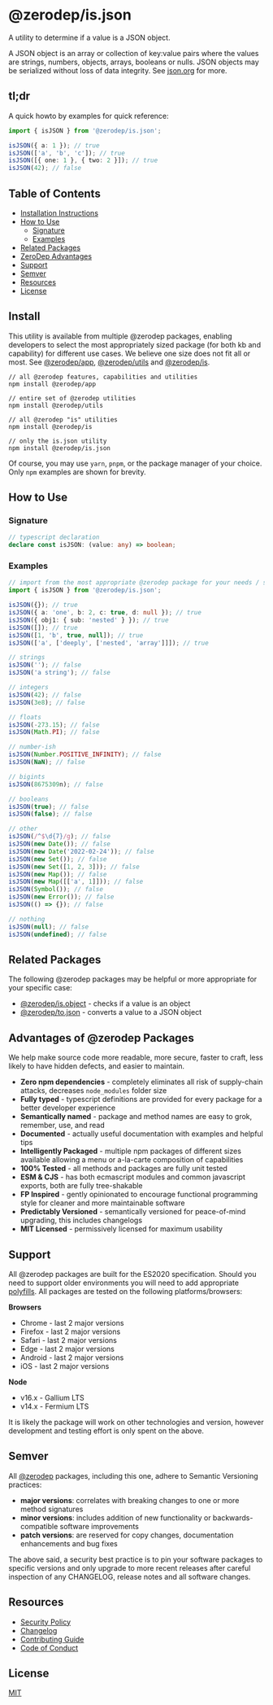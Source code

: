 # @zerodep/is.json

A utility to determine if a value is a JSON object.

A JSON object is an array or collection of key:value pairs where the values are strings, numbers, objects, arrays, booleans or nulls. JSON objects may be serialized without loss of data integrity. See [json.org](https://www.json.org) for more.

## tl;dr

A quick howto by examples for quick reference:

```typescript
import { isJSON } from '@zerodep/is.json';

isJSON({ a: 1 }); // true
isJSON(['a', 'b', 'c']); // true
isJSON([{ one: 1 }, { two: 2 }]); // true
isJSON(42); // false
```

## Table of Contents

- [Installation Instructions](#install)
- [How to Use](#how-to-use)
  - [Signature](#signature)
  - [Examples](#examples)
- [Related Packages](#related-packages)
- [ZeroDep Advantages](#advantages-of-zerodep-packages)
- [Support](#support)
- [Semver](#semver)
- [Resources](#resources)
- [License](#license)

## Install

This utility is available from multiple @zerodep packages, enabling developers to select the most appropriately sized package (for both kb and capability) for different use cases. We believe one size does not fit all or most. See [@zerodep/app](https://www.npmjs.com/package/@zerodep/app), [@zerodep/utils](https://www.npmjs.com/package/@zerodep/utils) and [@zerodep/is](https://www.npmjs.com/package/@zerodep/is).

```
// all @zerodep features, capabilities and utilities
npm install @zerodep/app

// entire set of @zerodep utilities
npm install @zerodep/utils

// all @zerodep "is" utilities
npm install @zerodep/is

// only the is.json utility
npm install @zerodep/is.json
```

Of course, you may use `yarn`, `pnpm`, or the package manager of your choice. Only `npm` examples are shown for brevity.

## How to Use

### Signature

```typescript
// typescript declaration
declare const isJSON: (value: any) => boolean;
```

### Examples

```typescript
// import from the most appropriate @zerodep package for your needs / specific use case (see the Install section above)
import { isJSON } from '@zerodep/is.json';

isJSON({}); // true
isJSON({ a: 'one', b: 2, c: true, d: null }); // true
isJSON({ obj1: { sub: 'nested' } }); // true
isJSON([]); // true
isJSON([1, 'b', true, null]); // true
isJSON(['a', ['deeply', ['nested', 'array']]]); // true

// strings
isJSON(''); // false
isJSON('a string'); // false

// integers
isJSON(42); // false
isJSON(3e8); // false

// floats
isJSON(-273.15); // false
isJSON(Math.PI); // false

// number-ish
isJSON(Number.POSITIVE_INFINITY); // false
isJSON(NaN); // false

// bigints
isJSON(8675309n); // false

// booleans
isJSON(true); // false
isJSON(false); // false

// other
isJSON(/^$\d{7}/g); // false
isJSON(new Date()); // false
isJSON(new Date('2022-02-24')); // false
isJSON(new Set()); // false
isJSON(new Set([1, 2, 3])); // false
isJSON(new Map()); // false
isJSON(new Map([['a', 1]])); // false
isJSON(Symbol()); // false
isJSON(new Error()); // false
isJSON(() => {}); // false

// nothing
isJSON(null); // false
isJSON(undefined); // false
```

## Related Packages

The following @zerodep packages may be helpful or more appropriate for your specific case:

- [@zerodep/is.object](https://www.npmjs.com/package/@zerodep/is.object) - checks if a value is an object
- [@zerodep/to.json](https://www.npmjs.com/package/@zerodep/to.json) - converts a value to a JSON object

## Advantages of @zerodep Packages

We help make source code more readable, more secure, faster to craft, less likely to have hidden defects, and easier to maintain.

- **Zero npm dependencies** - completely eliminates all risk of supply-chain attacks, decreases `node_modules` folder size
- **Fully typed** - typescript definitions are provided for every package for a better developer experience
- **Semantically named** - package and method names are easy to grok, remember, use, and read
- **Documented** - actually useful documentation with examples and helpful tips
- **Intelligently Packaged** - multiple npm packages of different sizes available allowing a menu or a-la-carte composition of capabilities
- **100% Tested** - all methods and packages are fully unit tested
- **ESM & CJS** - has both ecmascript modules and common javascript exports, both are fully tree-shakable
- **FP Inspired** - gently opinionated to encourage functional programming style for cleaner and more maintainable software
- **Predictably Versioned** - semantically versioned for peace-of-mind upgrading, this includes changelogs
- **MIT Licensed** - permissively licensed for maximum usability

## Support

All @zerodep packages are built for the ES2020 specification. Should you need to support older environments you will need to add appropriate [polyfills](https://developer.mozilla.org/en-US/docs/Glossary/Polyfill). All packages are tested on the following platforms/browsers:

**Browsers**

- Chrome - last 2 major versions
- Firefox - last 2 major versions
- Safari - last 2 major versions
- Edge - last 2 major versions
- Android - last 2 major versions
- iOS - last 2 major versions

**Node**

- v16.x - Gallium LTS
- v14.x - Fermium LTS

It is likely the package will work on other technologies and version, however development and testing effort is only spent on the above.

## Semver

All [@zerodep](https://github.com/cdepage/zerodep) packages, including this one, adhere to Semantic Versioning practices:

- **major versions**: correlates with breaking changes to one or more method signatures
- **minor versions**: includes addition of new functionality or backwards-compatible software improvements
- **patch versions**: are reserved for copy changes, documentation enhancements and bug fixes

The above said, a security best practice is to pin your software packages to specific versions and only upgrade to more recent releases after careful inspection of any CHANGELOG, release notes and all software changes.

## Resources

- [Security Policy](https://github.com/cdepage/zerodep/blob/main/SECURITY.md)
- [Changelog](https://github.com/cdepage/zerodep/blob/main/packages/is/is.json/CHANGELOG.md)
- [Contributing Guide](https://github.com/cdepage/zerodep/blob/main/CONTRIBUTING.md)
- [Code of Conduct](https://github.com/cdepage/zerodep/blob/main/CODE_OF_CONDUCT.md)

## License

[MIT](https://github.com/cdepage/zerodep/blob/main/LICENSE)
